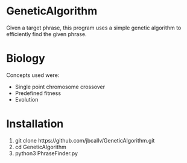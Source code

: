 # GeneticAlgorithm
Given a target phrase, this program uses a simple genetic algorithm
to efficiently find the given phrase.

# Biology
Concepts used were:
<ul>
<li>Single point chromosome crossover</li>
<li>Predefined fitness</li>
<li>Evolution</li>
</ul>

# Installation
<ol>
<li>git clone https://github.com/jbcallv/GeneticAlgorithm.git</li>
  <li>cd GeneticAlgorithm</li>
<li>python3 PhraseFinder.py</li>
</ol>
